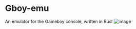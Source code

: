 # Gboy-emu
An emulator for the Gameboy console, written in Rust
![image](https://drive.google.com/uc?export=view&id=17l_p7HHOh6Ot3VN3sI9WSAd8R7sBwn0o)
